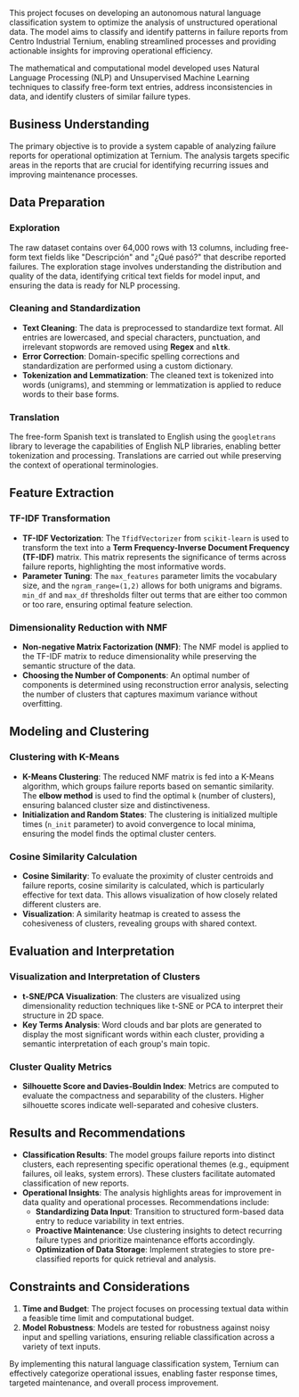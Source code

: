 This project focuses on developing an autonomous natural language classification system to optimize the analysis of unstructured operational data. The model aims to classify and identify patterns in failure reports from Centro Industrial Ternium, enabling streamlined processes and providing actionable insights for improving operational efficiency.

The mathematical and computational model developed uses Natural Language Processing (NLP) and Unsupervised Machine Learning techniques to classify free-form text entries, address inconsistencies in data, and identify clusters of similar failure types.


## **Business Understanding** 
The primary objective is to provide a system capable of analyzing failure reports for operational optimization at Ternium. The analysis targets specific areas in the reports that are crucial for identifying recurring issues and improving maintenance processes.

## **Data Preparation**
### Exploration
The raw dataset contains over 64,000 rows with 13 columns, including free-form text fields like "Descripción" and "¿Qué pasó?" that describe reported failures. The exploration stage involves understanding the distribution and quality of the data, identifying critical text fields for model input, and ensuring the data is ready for NLP processing.

### Cleaning and Standardization
- **Text Cleaning**: The data is preprocessed to standardize text format. All entries are lowercased, and special characters, punctuation, and irrelevant stopwords are removed using **Regex** and **`nltk`**.
- **Error Correction**: Domain-specific spelling corrections and standardization are performed using a custom dictionary.
- **Tokenization and Lemmatization**: The cleaned text is tokenized into words (unigrams), and stemming or lemmatization is applied to reduce words to their base forms.

### Translation
The free-form Spanish text is translated to English using the `googletrans` library to leverage the capabilities of English NLP libraries, enabling better tokenization and processing. Translations are carried out while preserving the context of operational terminologies.

## **Feature Extraction**
### TF-IDF Transformation
- **TF-IDF Vectorization**: The `TfidfVectorizer` from `scikit-learn` is used to transform the text into a **Term Frequency-Inverse Document Frequency (TF-IDF)** matrix. This matrix represents the significance of terms across failure reports, highlighting the most informative words.
- **Parameter Tuning**: The `max_features` parameter limits the vocabulary size, and the `ngram_range=(1,2)` allows for both unigrams and bigrams. `min_df` and `max_df` thresholds filter out terms that are either too common or too rare, ensuring optimal feature selection.

### Dimensionality Reduction with NMF
- **Non-negative Matrix Factorization (NMF)**: The NMF model is applied to the TF-IDF matrix to reduce dimensionality while preserving the semantic structure of the data.
- **Choosing the Number of Components**: An optimal number of components is determined using reconstruction error analysis, selecting the number of clusters that captures maximum variance without overfitting.

## **Modeling and Clustering**
### Clustering with K-Means
- **K-Means Clustering**: The reduced NMF matrix is fed into a K-Means algorithm, which groups failure reports based on semantic similarity. The **elbow method** is used to find the optimal `k` (number of clusters), ensuring balanced cluster size and distinctiveness.
- **Initialization and Random States**: The clustering is initialized multiple times (`n_init` parameter) to avoid convergence to local minima, ensuring the model finds the optimal cluster centers.

### Cosine Similarity Calculation
- **Cosine Similarity**: To evaluate the proximity of cluster centroids and failure reports, cosine similarity is calculated, which is particularly effective for text data. This allows visualization of how closely related different clusters are.
- **Visualization**: A similarity heatmap is created to assess the cohesiveness of clusters, revealing groups with shared context.

## **Evaluation and Interpretation**
### Visualization and Interpretation of Clusters
- **t-SNE/PCA Visualization**: The clusters are visualized using dimensionality reduction techniques like t-SNE or PCA to interpret their structure in 2D space.
- **Key Terms Analysis**: Word clouds and bar plots are generated to display the most significant words within each cluster, providing a semantic interpretation of each group's main topic.

### Cluster Quality Metrics
- **Silhouette Score and Davies-Bouldin Index**: Metrics are computed to evaluate the compactness and separability of the clusters. Higher silhouette scores indicate well-separated and cohesive clusters.

## **Results and Recommendations**
- **Classification Results**: The model groups failure reports into distinct clusters, each representing specific operational themes (e.g., equipment failures, oil leaks, system errors). These clusters facilitate automated classification of new reports.
- **Operational Insights**: The analysis highlights areas for improvement in data quality and operational processes. Recommendations include:
  - **Standardizing Data Input**: Transition to structured form-based data entry to reduce variability in text entries.
  - **Proactive Maintenance**: Use clustering insights to detect recurring failure types and prioritize maintenance efforts accordingly.
  - **Optimization of Data Storage**: Implement strategies to store pre-classified reports for quick retrieval and analysis.

## **Constraints and Considerations**
1. **Time and Budget**: The project focuses on processing textual data within a feasible time limit and computational budget.
2. **Model Robustness**: Models are tested for robustness against noisy input and spelling variations, ensuring reliable classification across a variety of text inputs.

By implementing this natural language classification system, Ternium can effectively categorize operational issues, enabling faster response times, targeted maintenance, and overall process improvement.

